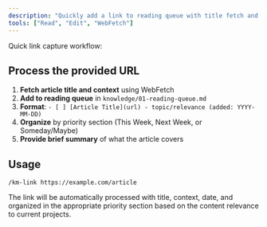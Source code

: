 ```yaml
---
description: "Quickly add a link to reading queue with title fetch and date"
tools: ["Read", "Edit", "WebFetch"]
---
```


Quick link capture workflow:

## Process the provided URL
1. **Fetch article title and context** using WebFetch
2. **Add to reading queue** in `knowledge/01-reading-queue.md`
3. **Format**: `- [ ] [Article Title](url) - topic/relevance (added: YYYY-MM-DD)`
4. **Organize** by priority section (This Week, Next Week, or Someday/Maybe)
5. **Provide brief summary** of what the article covers

## Usage
`/km-link https://example.com/article`

The link will be automatically processed with title, context, date, and organized in the appropriate priority section based on the content relevance to current projects.